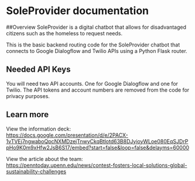 # SoleProvider documentation

##Overview
SoleProvider is a digital chatbot that allows for disadvantaged citizens such as the homeless to request needs.

This is the basic backend routing code for the SoleProvider chatbot that connects to Google Dialogflow and Twilio APIs using a Python Flask router.

## Needed API Keys
You will need two API accounts. One for Google Dialogflow and one for Twilio. The API tokens and account numbers are removed from the code for privacy purposes.

## Learn more
View the information deck: https://docs.google.com/presentation/d/e/2PACX-1vTVEj7ngwaboQpcNXMDzejTnwyCkqBtlotd63B8DJyioyWLoe080EqSJDrPpHo9K0m9xHfw2JsB6S17/embed?start=false&loop=false&delayms=60000

View the article about the team: https://penntoday.upenn.edu/news/contest-fosters-local-solutions-global-sustainability-challenges
